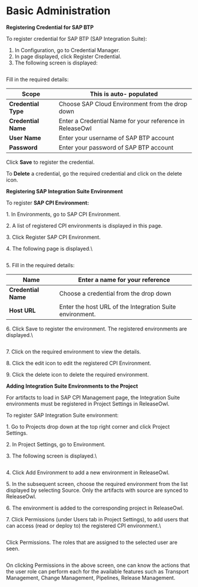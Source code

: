 # Basic Administration

**Registering Credential for SAP BTP**

To register credential for SAP BTP (SAP Integration Suite):

1. In Configuration, go to Credential Manager.
2. In page displayed, click Register Credential.
3. The following screen is displayed:

<figure><img src="https://www.docs.releaseowl.com/assets/img/basic-administration-1.jpg" alt=""><figcaption></figcaption></figure>

Fill in the required details:

| **Scope**           | This is auto- populated                                  |
| ------------------- | -------------------------------------------------------- |
| **Credential Type** | Choose SAP Cloud Environment from the drop down          |
| **Credential Name** | Enter a Credential Name for your reference in ReleaseOwl |
| **User Name**       | Enter your username of SAP BTP account                   |
| **Password**        | Enter your password of SAP BTP account                   |

Click **Save** to register the credential.

To **Delete** a credential, go the required credential and click on the delete icon.

**Registering SAP Integration Suite Environment**

To register **SAP CPI Environment:**

1\. In Environments, go to SAP CPI Environment.

2\. A list of registered CPI environments is displayed in this page.

3\. Click Register SAP CPI Environment.

4\. The following page is displayed.\


<figure><img src="https://www.docs.releaseowl.com/assets/img/basic-administration-2.jpg" alt=""><figcaption></figcaption></figure>

5\. Fill in the required details:

| **Name**            | Enter a name for your reference                          |
| ------------------- | -------------------------------------------------------- |
| **Credential Name** | Choose a credential from the drop down                   |
| **Host URL**        | Enter the host URL of the Integration Suite environment. |

6\. Click Save to register the environment. The registered environments are displayed.\


<figure><img src="https://www.docs.releaseowl.com/assets/img/basic-administration-3.jpg" alt=""><figcaption></figcaption></figure>

7\. Click on the required environment to view the details.

8\. Click the edit icon to edit the registered CPI Environment.

9\. Click the delete icon to delete the required environment.

**Adding Integration Suite Environments to the Project**

For artifacts to load in SAP CPI Management page, the Integration Suite environments must be registered in Project Settings in ReleaseOwl.

To register SAP Integration Suite environment:

1\. Go to Projects drop down at the top right corner and click Project Settings.

2\. In Project Settings, go to Environment.

3\. The following screen is displayed.\


<figure><img src="https://www.docs.releaseowl.com/assets/img/basic-administration-4.jpg" alt=""><figcaption></figcaption></figure>

4\. Click Add Environment to add a new environment in ReleaseOwl.

5\. In the subsequent screen, choose the required environment from the list displayed by selecting Source. Only the artifacts with source are synced to ReleaseOwl.

6\. The environment is added to the corresponding project in ReleaseOwl.

7\. Click Permissions (under Users tab in Project Settings), to add users that can access (read or deploy to) the registered CPI environment.\


<figure><img src="https://www.docs.releaseowl.com/assets/img/basic-administration-5.jpg" alt=""><figcaption></figcaption></figure>

Click Permissions. The roles that are assigned to the selected user are seen.

<figure><img src="https://www.docs.releaseowl.com/assets/img/basic-administration-6.jpg" alt=""><figcaption></figcaption></figure>

On clicking Permissions in the above screen, one can know the actions that the user role can perform each for the available features such as Transport Management, Change Management, Pipelines, Release Management.
